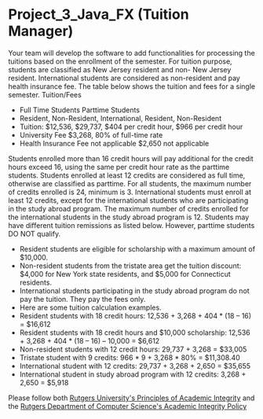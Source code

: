 # Project_3_Java_FX (Tuition Manager)

Your team will develop the software to add functionalities for processing the tuitions based on the enrollment of the semester. For tuition purpose, students are classified as New Jersey resident and non-
New Jersey resident. International students are considered as non-resident and pay health insurance fee. The table below shows the tuition and fees for a single semester. Tuition/Fees

  - Full Time Students Parttime Students
  - Resident, Non-Resident, International, Resident, Non-Resident
  - Tuition: $12,536, $29,737, $404 per credit hour, $966 per credit hour
  - University Fee $3,268, 80% of full-time rate
  - Health Insurance Fee not applicable $2,650 not applicable
  
Students enrolled more than 16 credit hours will pay additional for the credit hours exceed 16, using the same per
credit hour rate as the parttime students. Students enrolled at least 12 credits are considered as full time, otherwise
are classified as parttime. For all students, the maximum number of credits enrolled is 24, minimum is 3. International
students must enroll at least 12 credits, except for the international students who are participating in the study abroad
program. The maximum number of credits enrolled for the international students in the study abroad program is 12.
Students may have different tuition remissions as listed below. However, parttime students DO NOT qualify.
- Resident students are eligible for scholarship with a maximum amount of $10,000.
- Non-resident students from the tristate area get the tuition discount: $4,000 for New York state residents, and
$5,000 for Connecticut residents.
- International students participating in the study abroad program do not pay the tuition. They pay the fees only.
- Here are some tuition calculation examples.
- Resident students with 18 credit hours: 12,536 + 3,268 + 404 * (18 – 16) = $16,612
- Resident students with 18 credit hours and $10,000 scholarship: 12,536 + 3,268 + 404 * (18 – 16) – 10,000 = $6,612
- Non-resident students with 12 credit hours: 29,737 + 3,268 = $33,005
- Tristate student with 9 credits: 966 * 9 + 3,268 * 80% = $11,308.40
- International student with 12 credits: 29,737 + 3,268 + 2,650 = $35,655
- International student in study abroad program with 12 credits: 3,268 + 2,650 = $5,918

Please follow both [Rutgers University's Principles of Academic Integrity](https://academicintegrity.rutgers.edu) and the [Rutgers Department of Computer Science's Academic Integrity Policy](https://www.cs.rutgers.edu/academics/undergraduate/academic-integrity-policy)
